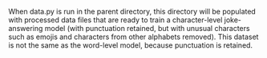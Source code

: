 When data.py is run in the parent directory, this directory will be populated with processed 
data files that are ready to train a character-level joke-answering model (with punctuation retained, but with
unusual characters such as emojis and characters from other alphabets removed). 
This dataset is not the same as the word-level model, because punctuation is retained.
